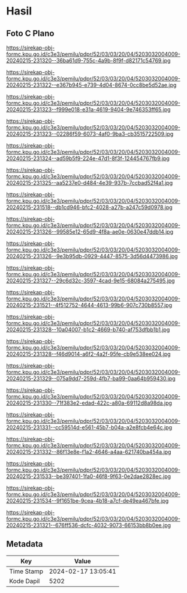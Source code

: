 # Hasil

## Foto C Plano

https://sirekap-obj-formc.kpu.go.id/c3e3/pemilu/pdpr/52/03/03/20/04/5203032004009-20240215-231320--36ba61d9-755c-4a9b-8f9f-d82171c54769.jpg

https://sirekap-obj-formc.kpu.go.id/c3e3/pemilu/pdpr/52/03/03/20/04/5203032004009-20240215-231322--e367b945-e739-4d04-8674-0cc8be5d52ae.jpg

https://sirekap-obj-formc.kpu.go.id/c3e3/pemilu/pdpr/52/03/03/20/04/5203032004009-20240215-231323--f999e018-e31a-4619-9404-9e746353ff65.jpg

https://sirekap-obj-formc.kpu.go.id/c3e3/pemilu/pdpr/52/03/03/20/04/5203032004009-20240215-231323--02286f59-6073-4af0-9ba3-cb3515722509.jpg

https://sirekap-obj-formc.kpu.go.id/c3e3/pemilu/pdpr/52/03/03/20/04/5203032004009-20240215-231324--ad59b5f9-224e-47d1-8f3f-124454767fb9.jpg

https://sirekap-obj-formc.kpu.go.id/c3e3/pemilu/pdpr/52/03/03/20/04/5203032004009-20240215-231325--aa5237e0-d484-4e39-937b-7ccbad52f4a1.jpg

https://sirekap-obj-formc.kpu.go.id/c3e3/pemilu/pdpr/52/03/03/20/04/5203032004009-20240215-231518--db1cd946-bfc2-4028-a27b-a247c59d0978.jpg

https://sirekap-obj-formc.kpu.go.id/c3e3/pemilu/pdpr/52/03/03/20/04/5203032004009-20240215-231326--99585e12-65d9-4f8a-ae0e-0630e47ddb14.jpg

https://sirekap-obj-formc.kpu.go.id/c3e3/pemilu/pdpr/52/03/03/20/04/5203032004009-20240215-231326--9e3b95db-0929-4447-8575-3d56d4473986.jpg

https://sirekap-obj-formc.kpu.go.id/c3e3/pemilu/pdpr/52/03/03/20/04/5203032004009-20240215-231327--29c6d32c-3597-4cad-9e15-68084a275495.jpg

https://sirekap-obj-formc.kpu.go.id/c3e3/pemilu/pdpr/52/03/03/20/04/5203032004009-20240215-231521--4f512752-4644-4613-99b6-907c730b8557.jpg

https://sirekap-obj-formc.kpu.go.id/c3e3/pemilu/pdpr/52/03/03/20/04/5203032004009-20240215-231328--10a04007-b1c2-4669-b740-af753dfbb1b1.jpg

https://sirekap-obj-formc.kpu.go.id/c3e3/pemilu/pdpr/52/03/03/20/04/5203032004009-20240215-231328--f46d9014-a6f2-4a2f-95fe-cb9e538ee024.jpg

https://sirekap-obj-formc.kpu.go.id/c3e3/pemilu/pdpr/52/03/03/20/04/5203032004009-20240215-231329--075a9dd7-259d-4fb7-ba99-0aa64b959430.jpg

https://sirekap-obj-formc.kpu.go.id/c3e3/pemilu/pdpr/52/03/03/20/04/5203032004009-20240215-231330--71f383e2-edad-422c-a80a-69112d8a98da.jpg

https://sirekap-obj-formc.kpu.go.id/c3e3/pemilu/pdpr/52/03/03/20/04/5203032004009-20240215-231331--cc59514d-e561-45b7-b04a-a2e8fcb4e64c.jpg

https://sirekap-obj-formc.kpu.go.id/c3e3/pemilu/pdpr/52/03/03/20/04/5203032004009-20240215-231332--86f13e8e-f1a2-4646-a4aa-621740ba454a.jpg

https://sirekap-obj-formc.kpu.go.id/c3e3/pemilu/pdpr/52/03/03/20/04/5203032004009-20240215-231533--be397401-1fa0-46f8-9f63-0e2dae2828ec.jpg

https://sirekap-obj-formc.kpu.go.id/c3e3/pemilu/pdpr/52/03/03/20/04/5203032004009-20240215-231534--9f1651be-9cea-4b18-a7cf-de49ea467bfe.jpg

https://sirekap-obj-formc.kpu.go.id/c3e3/pemilu/pdpr/52/03/03/20/04/5203032004009-20240215-231321--676ff536-dcfc-4032-9073-66153bb8b0ee.jpg


## Metadata

| Key        | Value               |
| ---------- | ------------------- |
| Time Stamp | 2024-02-17 13:05:41 |
| Kode Dapil | 5202                |



